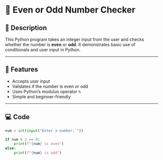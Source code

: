 # 🔢 Even or Odd Number Checker

## 📄 Description

This Python program takes an integer input from the user and checks whether the number is **even** or **odd**. It demonstrates basic use of conditionals and user input in Python.

---

## 📌 Features

- Accepts user input
- Validates if the number is even or odd
- Uses Python’s modulus operator `%`
- Simple and beginner-friendly

---

## 💻 Code

```python
num = int(input("Enter a number: "))

if num % 2 == 0:
    print(f"{num} is even")
else:
    print(f"{num} is odd")
